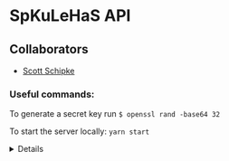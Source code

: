 # SpKuLeHaS API

## Collaborators
- [Scott Schipke](https://github.com/sschipke)

### Useful commands:
To generate a secret key run `$ openssl rand -base64 32`

To start the server locally: `yarn start`

<details>
##### Necessary Env Variables:
- `PGSSLMODE`
- `TOKEN_SECRET`

</details>
